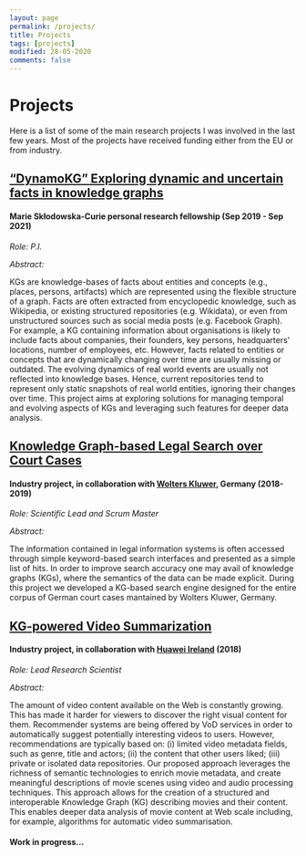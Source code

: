 ```yaml
---
layout: page
permalink: /projects/
title: Projects
tags: [projects]
modified: 28-05-2020
comments: false
---
```


<!--- To add a sidebar uncomment the following and add it in the previous "block":
sidebar:
  nav: sidebar-research
-->


<!---
	Details about sidebar info is provided inside _data/navigation.yml file
-->

# Projects 
Here is a list of some of the main research projects I was involved in the last few years. Most of the projects have received funding either from the EU or from industry.

## [<u>“DynamoKG” Exploring dynamic and uncertain facts in knowledge graphs</u>](https://edge-research.eu/fellows/fabrizio-orlandi/)
#### Marie Skłodowska-Curie personal research fellowship (Sep 2019 - Sep 2021)

*Role: P.I.*

*Abstract:*

KGs are knowledge-bases of facts about entities and concepts (e.g., places, persons, artifacts) which are represented using the flexible structure of a graph. Facts are often extracted from encyclopedic knowledge, such as Wikipedia, or existing structured repositories (e.g. Wikidata), or even from unstructured sources such as social media posts (e.g. Facebook Graph). For example, a KG containing information about organisations is likely to include facts about companies, their founders, key persons, headquarters’ locations, number of employees, etc. However, facts related to entities or concepts that are dynamically changing over time are usually missing or outdated. The evolving dynamics of real world events are usually not reflected into knowledge bases. Hence, current repositories tend to represent only static snapshots of real world entities, ignoring their changes over time.
This project aims at exploring solutions for managing temporal and evolving aspects of KGs and leveraging such features for deeper data analysis.

## [<u>Knowledge Graph-based Legal Search over Court Cases</u>](http://fabriziorlandi.net/pdf/2020/ESWC2020_Industry_WKDLegal.pdf)
#### Industry project, in collaboration with [Wolters Kluwer](https://wolterskluwer.com/), Germany (2018-2019)

*Role: Scientific Lead and Scrum Master*

*Abstract:*

The information contained in legal information systems is
often accessed through simple keyword-based search interfaces and presented as a
simple list of hits. In order to improve search accuracy one may avail
of knowledge graphs (KGs), where the semantics of the data can be made explicit. During this project we developed a KG-based search engine
designed for the entire corpus of German court cases mantained by Wolters Kluwer, Germany.

## [<u>KG-powered Video Summarization</u>](https://doi.org/10.1109/SITIS.2018.00098)
#### Industry project, in collaboration with [Huawei Ireland](https://www.adaptcentre.ie/news/huawei-and-adapt-centre-launch-research-and-development-collaboration-to-tr) (2018)

*Role: Lead Research Scientist*

*Abstract:*

The amount of video content available on the Web is constantly growing. This has made it harder for viewers to discover the right visual content for them. Recommender systems are being offered by VoD services in order to automatically suggest potentially interesting videos to users. However, recommendations are typically based on: (i) limited video metadata fields, such as genre, title and actors; (ii) the content that other users liked; (iii) private or isolated data repositories. Our proposed approach leverages the richness of semantic technologies to enrich movie metadata, and create meaningful descriptions of movie scenes using video and audio processing techniques. This approach allows for the creation of a structured and interoperable Knowledge Graph (KG) describing movies and their content. This enables deeper data analysis of movie content at Web scale including, for example, algorithms for automatic video summarisation.


#### Work in progress...